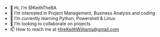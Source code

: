 - 👋 Hi, I’m @KeithTheBA
- 👀 I’m interested in Project Management, Business Analysis and coding
- 🌱 I’m currently learning Python, Powershell & Linux
- 💞️ I’m looking to collaborate on projects
- 📫 How to reach me at HireKeithWilliams@gmail.com

<!---
KeithTheBA/KeithTheBA is a ✨ special ✨ repository because its `README.md` (this file) appears on your GitHub profile.
You can click the Preview link to take a look at your changes.
--->
